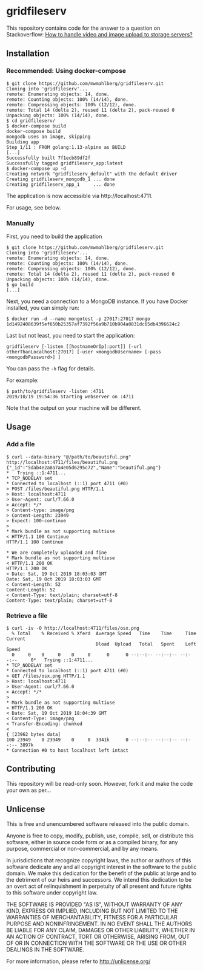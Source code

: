 gridfileserv
============

This repository contains code for the answer to a question on Stackoverflow: [How to handle video and image upload to storage servers?](https://stackoverflow.com/questions/58459117/how-to-handle-video-and-image-upload-to-storage-servers)

Installation
------------

### Recommended: Using docker-compose

```shell
$ git clone https://github.com/mwmahlberg/gridfileserv.git
Cloning into 'gridfileserv'...
remote: Enumerating objects: 14, done.
remote: Counting objects: 100% (14/14), done.
remote: Compressing objects: 100% (12/12), done.
remote: Total 14 (delta 2), reused 11 (delta 2), pack-reused 0
Unpacking objects: 100% (14/14), done.
$ cd gridfileserv/
$ docker-compose build
docker-compose build
mongodb uses an image, skipping
Building app
Step 1/11 : FROM golang:1.13-alpine as BUILD
[...]
Successfully built 7f1ecb89df2f
Successfully tagged gridfileserv_app:latest
$ docker-compose up -d
Creating network "gridfileserv_default" with the default driver
Creating gridfileserv_mongodb_1 ... done
Creating gridfileserv_app_1     ... done
```

The application is now accessible via http://localhost:4711.

For usage, see below.

### Manually

First, you need to build the application

```shell
$ git clone https://github.com/mwmahlberg/gridfileserv.git
Cloning into 'gridfileserv'...
remote: Enumerating objects: 14, done.
remote: Counting objects: 100% (14/14), done.
remote: Compressing objects: 100% (12/12), done.
remote: Total 14 (delta 2), reused 11 (delta 2), pack-reused 0
Unpacking objects: 100% (14/14), done.
$ go build
[...]
```

Next, you need a connection to a MongoDB instance. If you have Docker installed, you can simply run:

```shell
$ docker run -d --name mongotest -p 27017:27017 mongo
1d1492408639f5ef650b25357af7392f56a9b710b904a0831dc65db4396624c2
```

Last but not least, you need to start the application:

    gridfileserv [-listen [[hostnameOrIp]:port]] [-url otherThanLocalhost:27017] [-user <mongodbUsername> [-pass <mongodbPassword>] ]

You can pass the `-h` flag for details.

For example:

```shell
$ path/to/gridfileserv -listen :4711
2019/10/19 19:54:36 Starting webserver on :4711
```

Note that the output on your machine will be different.

Usage
-----

### Add a file

```shell
$ curl --data-binary "@/path/to/beautiful.png" http://localhost:4711/files/beautiful.png
{"_id":"5dab4e2a8a7a4e05d6295c72","Name":"beautiful.png"}
*   Trying ::1:4711...
* TCP_NODELAY set
* Connected to localhost (::1) port 4711 (#0)
> POST /files/beautiful.png HTTP/1.1
> Host: localhost:4711
> User-Agent: curl/7.66.0
> Accept: */*
> Content-type: image/png
> Content-Length: 23949
> Expect: 100-continue
> 
* Mark bundle as not supporting multiuse
< HTTP/1.1 100 Continue
HTTP/1.1 100 Continue

* We are completely uploaded and fine
* Mark bundle as not supporting multiuse
< HTTP/1.1 200 OK
HTTP/1.1 200 OK
< Date: Sat, 19 Oct 2019 18:03:03 GMT
Date: Sat, 19 Oct 2019 18:03:03 GMT
< Content-Length: 52
Content-Length: 52
< Content-Type: text/plain; charset=utf-8
Content-Type: text/plain; charset=utf-8
```

### Retrieve a file

```shell
$ curl -iv -O http://localhost:4711/files/osx.png 
  % Total    % Received % Xferd  Average Speed   Time    Time     Time  Current
                                 Dload  Upload   Total   Spent    Left  Speed
  0     0    0     0    0     0      0      0 --:--:-- --:--:-- --:--:--     0*   Trying ::1:4711...
* TCP_NODELAY set
* Connected to localhost (::1) port 4711 (#0)
> GET /files/osx.png HTTP/1.1
> Host: localhost:4711
> User-Agent: curl/7.66.0
> Accept: */*
> 
* Mark bundle as not supporting multiuse
< HTTP/1.1 200 OK
< Date: Sat, 19 Oct 2019 18:04:39 GMT
< Content-Type: image/png
< Transfer-Encoding: chunked
< 
{ [23962 bytes data]
100 23949    0 23949    0     0  3341k      0 --:--:-- --:--:-- --:--:-- 3897k
* Connection #0 to host localhost left intact
```

Contributing
------------

This repository will be read-only soon. However, fork it and make the code your own as per...

Unlicense
---------

This is free and unencumbered software released into the public domain.

Anyone is free to copy, modify, publish, use, compile, sell, or
distribute this software, either in source code form or as a compiled
binary, for any purpose, commercial or non-commercial, and by any
means.

In jurisdictions that recognize copyright laws, the author or authors
of this software dedicate any and all copyright interest in the
software to the public domain. We make this dedication for the benefit
of the public at large and to the detriment of our heirs and
successors. We intend this dedication to be an overt act of
relinquishment in perpetuity of all present and future rights to this
software under copyright law.

THE SOFTWARE IS PROVIDED "AS IS", WITHOUT WARRANTY OF ANY KIND,
EXPRESS OR IMPLIED, INCLUDING BUT NOT LIMITED TO THE WARRANTIES OF
MERCHANTABILITY, FITNESS FOR A PARTICULAR PURPOSE AND NONINFRINGEMENT.
IN NO EVENT SHALL THE AUTHORS BE LIABLE FOR ANY CLAIM, DAMAGES OR
OTHER LIABILITY, WHETHER IN AN ACTION OF CONTRACT, TORT OR OTHERWISE,
ARISING FROM, OUT OF OR IN CONNECTION WITH THE SOFTWARE OR THE USE OR
OTHER DEALINGS IN THE SOFTWARE.

For more information, please refer to http://unlicense.org/